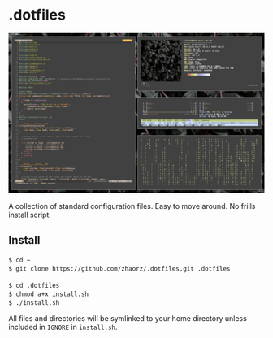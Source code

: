 # .dotfiles

![screen](./screens/screen.jpg)

A collection of standard configuration files. Easy to move around. No frills
install script.

## Install

```bash
$ cd ~
$ git clone https://github.com/zhaorz/.dotfiles.git .dotfiles

$ cd .dotfiles
$ chmod a+x install.sh
$ ./install.sh
```

All files and directories will be symlinked to your home directory unless
included in `IGNORE` in `install.sh`.
